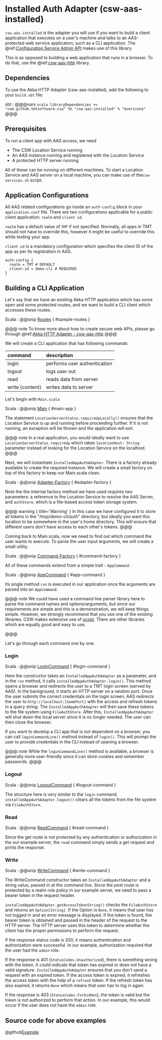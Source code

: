 # Installed Auth Adapter (csw-aas-installed)

`csw-aas-installed` is the adapter you will use if you want to build a client application that executes on a user's 
machine and talks to an AAS-protected web service application, such as a CLI application.
The @ref:[Configuration Service Admin API](../../services/config.md) makes use of this library.

This is as opposed to building a web application that runs in a browser.  To do that, use the 
@ref:[csw-aas-http](csw-aas-http.md) library.

## Dependencies

To use the Akka HTTP Adapter (csw-aas-installed), add the following to your `build.sbt` file:

sbt
:   @@@vars
    ```scala
    libraryDependencies += "com.github.tmtsoftware.csw" %% "csw-aas-installed" % "$version$"
    ```
    @@@

## Prerequisites

To run a client app with AAS access, we need

* The CSW Location Service running
* An AAS instance running and registered with the Location Service
* A protected HTTP server running

All of these can be running on different machines. To start a Location Service and AAS 
server on a local machine, you can make use of the`csw-services.sh` script.

## Application Configurations

All AAS related configurations go inside an `auth-config` block in your `application.conf` file. There are two configurations 
applicable for a public client application: `realm` and `client-id`.

`realm` has a
default value of `TMT` if not specified. Normally, all apps in TMT should not have to override
this, however it might be useful to override this while testing your app.

`client-id` is a mandatory configuration which specifies the client ID of the app as per its registration
in AAS.

```hocon
auth-config {
  realm = TMT # DEFAULT
  client-id = demo-cli # REQUIRED
}
```

## Building a CLI Application

Let's say that we have an existing Akka HTTP application which has some open and 
some protected routes, and we want to build a CLI client which accesses these routes.

Scala
:   @@snip [Routes](../../../../../examples/src/main/scala/example/auth/installed/SampleRoutes.scala) { #sample-routes }

@@@ note
To know more about how to create secure web APIs, please go through 
@ref:[Akka HTTP Adapter - csw-aas-http](csw-aas-http.md)
@@@

We will create a CLI application that has following commands:

| command         | description                  |
| :-------------- | :--------------------------- |
| login           | performs user authentication |
| logout          | logs user out                |
| read            | reads data from server       |
| write {content} | writes data to server        |

Let's begin with `Main.scala`

Scala
:   @@snip [Main](../../../../../examples/src/main/scala/example/auth/installed/Main.scala) { #main-app }

The statement `LocationServerStatus.requireUpLocally()` ensures that the Location Service is up and running
before proceeding further. If it is not running, an exception will be thrown and the application will exit.

@@@ note
In a real application, you would ideally want to use `LocationServerStatus.requireUp` which takes
`locationHost: String` parameter instead of looking for the Location Service on the localhost. 
@@@

Next, we will instantiate `InstalledAppAuthAdapter`. There is a factory already available to create the 
required instance. We will create a small factory on top of this factory to keep our Main.scala clean.

Scala
:   @@snip [Adapter-Factory](../../../../../examples/src/main/scala/example/auth/installed/AdapterFactory.scala) { #adapter-factory }

Note the the internal factory method we have used requires two parameters: a reference to the Location Service
to resolve the AAS Server, and `authStore`, which is a file-based access token storage system.


@@@ warning { title='Warning' }
In this case we have configured it to store all tokens in the "/tmp/demo-cli/auth" 
directory, but ideally you want this location to be somewhere in the user's home directory.
This will ensure that different users don't have access to each other's tokens.
@@@

Coming back to Main.scala, now we need to find out which command the user wants to execute. To parse the
user input arguments, we will create a small utility.

Scala
:   @@snip [Command-Factory](../../../../../examples/src/main/scala/example/auth/installed/commands/CommandFactory.scala) { #command-factory }
 
All of these commands extend from a simple trait - `AppCommand`.

Scala
:   @@snip [AppCommand](../../../../../examples/src/main/scala/example/auth/installed/commands/AppCommand.scala) { #app-command }


Its single method `run` is executed in our application once the arguments are parsed into an `AppCommand`.

@@@ note
We could have used a command line parser library here to parse the command names and options/arguments, but since 
our requirements are simple and this is a demonstration, we will keep things simple. However, we 
strongly recommend that you use one of the existing libraries. CSW makes extensive use of 
[scopt](https://github.com/scopt/scopt). There are other libraries which are equally good and easy to use.

@@@

Let's go through each command one by one:

### Login

Scala
:   @@snip [LoginCommand](../../../../../examples/src/main/scala/example/auth/installed/commands/LoginCommand.scala) { #login-command }

Here the constructor takes an `InstalledAppAuthAdapter` as a parameter, and in the `run` method, 
it calls `installedAppAuthAdapter.login()`. This method opens a browser and redirects the user
to a TMT login screen (served by AAS). In the background, it starts an HTTP server
on a random port. Once the user submits the correct credentials on the login screen, AAS
redirects the user to `http://localhost:[SomePort]` with the access and refresh tokens in a
query string. The `InstalledAppAuthAdapter` will then save these tokens to the file system using 
`FileAuthStore`. After this, `InstalledAppAuthAdapter` will shut down the local server since it is
no longer needed. The user can then close the browser.

If you want to develop a CLI app that is not dependent on a browser, you can call
`loginCommandLine()` method instead of `login()`. This will prompt the user to provide credentials in the CLI 
instead of opening a browser.

@@@ note 
While the `loginCommandLine()` method is available, a browser is generally more
user-friendly since it can store cookies and remember passwords.
@@@

### Logout

Scala
:   @@snip [LogoutCommand](../../../../../examples/src/main/scala/example/auth/installed/commands/LogoutCommand.scala) { #logout-command }

The structure here is very similar to the `login` command. `installedAppAuthAdapter.logout()` 
clears all the tokens from the file system via `FileAuthStore`.

### Read

Scala
:   @@snip [ReadCommand](../../../../../examples/src/main/scala/example/auth/installed/commands/ReadCommand.scala) { #read-command }

Since the get route is not protected by any authentication or
authorization in the our example server, the `read` command simply sends a get request and prints the response.

### Write

Scala
:   @@snip [WriteCommand](../../../../../examples/src/main/scala/example/auth/installed/commands/WriteCommand.scala) { #write-command }

The WriteCommand constructor takes an `InstalledAppAuthAdapter` and a string value, passed in at the command line.
Since the post route is protected by a realm role policy in our example server, we need to pass a
bearer token in the request header. 

`installedAppAuthAdapter.getAccessTokenString()` checks the `FileAuthStore` and returns an `Option[String]`.
If the Option is `None`, it means that user has not logged in and an error message is displayed. If the token is 
found, the bearer token is obtained and passed in the header of the request to the HTTP server.  The HTTP server 
uses this token to determine whether the client has the proper permissions to perform the request.

If the response status code is 200, it means authentication and authorization were successful. In our example,
authorization required that the user had the `admin` role. 

If the response is 401 (`StatusCodes.Unauthorized`), there is something wrong with the token. 
It could indicate that token has expired or does not have a valid signature. 
`InstalledAppAuthAdapter` ensures that you don't send a request with an expired token.
If the access token is expired, it refreshes the access token with the help of a `refresh` token.
If the refresh token has also expired, it returns `None` which means that user has to log in again.

If the response is 403 (`StatusCodes.Forbidden`), the token is valid but the token is not authorized to 
perform that action. In our example, this would occur if the user does not have the `admin` role.

## Source code for above examples

@github[Example](/examples/src/main/scala/example/auth/installed)
